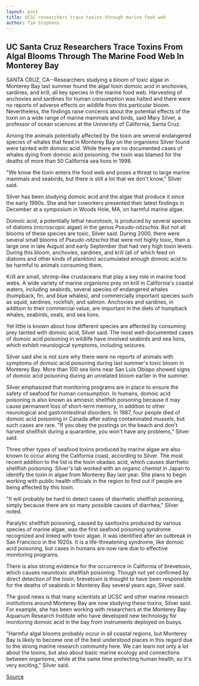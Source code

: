```yaml
---
layout: post
title: UCSC researchers trace toxins through marine food web
author: Tim Stephens
---
```


## UC Santa Cruz Researchers Trace Toxins From Algal Blooms Through The Marine Food Web In Monterey Bay

SANTA CRUZ, CA--Researchers studying a bloom of toxic algae in Monterey Bay last summer found the algal toxin domoic acid in anchovies, sardines, and krill, all key species in the marine food web. Harvesting of anchovies and sardines for human consumption was halted and there were no reports of adverse effects on wildlife from this particular bloom. Nevertheless, the findings raise concerns about the potential effects of the toxin on a wide range of marine mammals and birds, said Mary Silver, a professor of ocean sciences at the University of California, Santa Cruz.

Among the animals potentially affected by the toxin are several endangered species of whales that feed in Monterey Bay on the organisms Silver found were tainted with domoic acid. While there are no documented cases of whales dying from domoic acid poisoning, the toxin was blamed for the deaths of more than 50 California sea lions in 1998.

"We know the toxin enters the food web and poses a threat to large marine mammals and seabirds, but there is still a lot that we don't know," Silver said.

Silver has been studying domoic acid and the algae that produce it since the early 1990s. She and her coworkers presented their latest findings in December at a symposium in Woods Hole, MA, on harmful marine algae.

Domoic acid, a potentially lethal neurotoxin, is produced by several species of diatoms (microscopic algae) in the genus _Pseudo-nitzschia._ But not all blooms of these species are toxic, Silver said. During 2000, there were several small blooms of _Pseudo-nitzschia_ that were not highly toxic, then a large one in late August and early September that had very high toxin levels. During this bloom, anchovies, sardines, and krill (all of which feed on diatoms and other kinds of plankton) accumulated enough domoic acid to be harmful to animals consuming them.

Krill are small, shrimp-like crustaceans that play a key role in marine food webs. A wide variety of marine organisms prey on krill in California's coastal waters, including seabirds, several species of endangered whales (humpback, fin, and blue whales), and commercially important species such as squid, sardines, rockfish, and salmon. Anchovies and sardines, in addition to their commercial value, are important in the diets of humpback whales, seabirds, seals, and sea lions.

Yet little is known about how different species are affected by consuming prey tainted with domoic acid, Silver said. The most well-documented cases of domoic acid poisoning in wildlife have involved seabirds and sea lions, which exhibit neurological symptoms, including seizures.

Silver said she is not sure why there were no reports of animals with symptoms of domoic acid poisoning during last summer's toxic bloom in Monterey Bay. More than 100 sea lions near San Luis Obispo showed signs of domoic acid poisoning during an unrelated bloom earlier in the summer.

Silver emphasized that monitoring programs are in place to ensure the safety of seafood for human consumption. In humans, domoic acid poisoning is also known as amnesic shellfish poisoning because it may cause permanent loss of short-term memory, in addition to other neurological and gastrointestinal disorders. In 1987, four people died of domoic acid poisoning in Canada after eating contaminated mussels, but such cases are rare. "If you obey the postings on the beach and don't harvest shellfish during a quarantine, you won't have any problems," Silver said.

Three other types of seafood toxins produced by marine algae are also known to occur along the California coast, according to Silver. The most recent addition to the list is the toxin okadaic acid, which causes diarrhetic shellfish poisoning. Silver's lab worked with an organic chemist in Japan to identify the toxin in algae from Monterey Bay last year. She plans to begin working with public health officials in the region to find out if people are being affected by this toxin.

"It will probably be hard to detect cases of diarrhetic shellfish poisoning, simply because there are so many possible causes of diarrhea," Silver noted.

Paralytic shellfish poisoning, caused by saxitoxins produced by various species of marine algae, was the first seafood poisoning syndrome recognized and linked with toxic algae. It was identified after an outbreak in San Francisco in the 1920s. It is a life-threatening syndrome, like domoic acid poisoning, but cases in humans are now rare due to effective monitoring programs.

There is also strong evidence for the occurrence in California of brevetoxin, which causes neurotoxic shellfish poisoning. Though not yet confirmed by direct detection of the toxin, brevetoxin is thought to have been responsible for the deaths of seabirds in Monterey Bay several years ago, Silver said.

The good news is that many scientists at UCSC and other marine research institutions around Monterey Bay are now studying these toxins, Silver said. For example, she has been working with researchers at the Monterey Bay Aquarium Research Institute who have developed new technology for monitoring domoic acid in the bay from instruments deployed on buoys.

"Harmful algal blooms probably occur in all coastal regions, but Monterey Bay is likely to become one of the best understood places in this regard due to the strong marine research community here. We can learn not only a lot about the toxins, but also about basic marine ecology and connections between organisms, while at the same time protecting human health, so it's very exciting," Silver said.

[Source](http://www1.ucsc.edu/news_events/press_releases/01-02/toxins.html "Permalink to UCSC Press Release:UCSC researchers trace toxins through marine food web")
